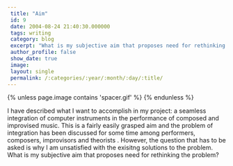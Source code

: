 ```yaml
---
 title: "Aim"
 id: 9
 date: 2004-08-24 21:40:30.000000
 tags: writing
 category: blog
 excerpt: "What is my subjective aim that proposes need for rethinking the problem?..."
 author_profile: false
 show_date: true
 image: 
 layout: single
 permalink: /:categories/:year/:month/:day/:title/
---
```

{% unless page.image contains 'spacer.gif' %}
{% endunless %}

I have described what I want to accomplish in my project: a seamless integration of computer instruments in the performance of composed and improvised music. This is a fairly easily grasped aim and the problem of integration has been discussed for some time among performers, composers, improvisors and theorists <ins title="Note to myself: collect references!"></ins>. However, the question that has to be asked is why I am unsatisfied with the exisitng solutions to the problem. What is my subjective aim that proposes need for rethinking the problem?
